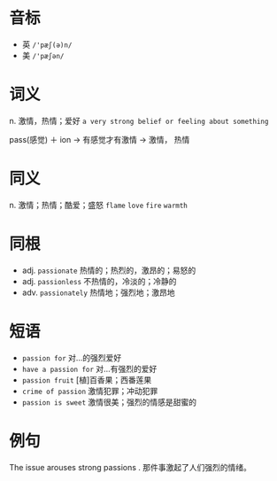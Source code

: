 # 音标

- 英 `/'pæʃ(ə)n/`
- 美 `/'pæʃən/`

# 词义

n. 激情，热情；爱好
`a very strong belief or feeling about something`



pass(感觉) ＋ ion → 有感觉才有激情 → 激情， 热情

# 同义

n. 激情；热情；酷爱；盛怒
`flame` `love` `fire` `warmth`

# 同根

- adj. `passionate` 热情的；热烈的，激昂的；易怒的
- adj. `passionless` 不热情的，冷淡的；冷静的
- adv. `passionately` 热情地；强烈地；激昂地

# 短语

- `passion for` 对…的强烈爱好
- `have a passion for` 对…有强烈的爱好
- `passion fruit` [植]百香果；西番莲果
- `crime of passion` 激情犯罪；冲动犯罪
- `passion is sweet` 激情很美；强烈的情感是甜蜜的

# 例句

The issue arouses strong passions .
那件事激起了人们强烈的情绪。


